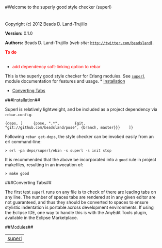 

#Welcome to the superly good style checker (superl)#


Copyright (c) 2012 Beads D. Land-Trujillo

__Version:__ 0.1.0

__Authors:__ Beads D. Land-Trujillo (_web site:_ [`http://twitter.com/beadsland`](http://twitter.com/beadsland)).

__<font color="red">To do</font>__
<br></br>
* <font color="red">add dependency soft-linking option to rebar</font>


This is the superly good style checker for Erlang modules.
  See [`superl`](http://github.com/beadsland/nosh/blob/master/doc/superl.md) module documentation for features and usage.  * [Installation](http://github.com/beadsland/nosh/blob/master/doc/README.md#Installation)
 * [Converting Tabs](http://github.com/beadsland/nosh/blob/master/doc/README.md#Converting_Tabs)
  

###<a name="Installation">Installation</a>##
 

Superl is relatively lightweight, and be included as a project
  dependency via `rebar.config`: 

`{deps, [     {pose, ".*",       {git, "git://github.com/beadsland/pose", {branch, master}}}    ]}` 

Following `rebar get-deps`, the style checker can be invoked easily 
from an erl command-line: 

`> erl -pa deps/superl/ebin -s superl -s init stop` 

It is recommended that the above be incorporated into a `good` rule 
in project makefiles, resulting in an invocation of: 

`> make good` 

###<a name="Converting_Tabs">Converting Tabs</a>##
 

The first test `superl` runs on any file is to check of there are 
leading tabs on any line.  The number of spaces tabs are rendered 
at in any given editor are not guaranteed, and thus they should be 
converted to spaces to ensure stylistic indentation is portable across 
development environments. If using the Eclipse IDE, one way to handle this is with the AnyEdit
  Tools plugin, available in the Eclipse Marketplace.

##Modules##


<table width="100%" border="0" summary="list of modules">
<tr><td><a href="http://github.com/beadsland/nosh/blob/master/doc/superl.md" class="module">superl</a></td></tr></table>

